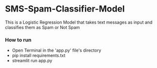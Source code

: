 # SMS-Spam-Classifier-Model
This is a Logistic Regression Model that takes text messages as input and classifies them as Spam or Not Spam

### How to run
* Open Terminal in the 'app.py' file's directory
* pip install requirements.txt
* streamlit run app.py
